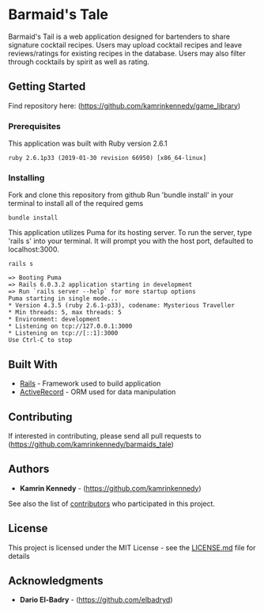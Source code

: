 # Barmaid's Tale

Barmaid's Tail is a web application designed for bartenders to share signature cocktail recipes. Users may upload cocktail recipes and leave reviews/ratings for existing recipes in the database. Users may also filter through cocktails by spirit as well as rating.

## Getting Started

Find repository here: (https://github.com/kamrinkennedy/game_library)

### Prerequisites

This application was built with Ruby version 2.6.1

```
ruby 2.6.1p33 (2019-01-30 revision 66950) [x86_64-linux]
```

### Installing

Fork and clone this repository from github
Run 'bundle install' in your terminal to install all of the required gems

```
bundle install
```

This application utilizes Puma for its hosting server. To run the server, type 'rails s' into your terminal. It will prompt you with the host port, defaulted to localhost:3000.

```
rails s

=> Booting Puma
=> Rails 6.0.3.2 application starting in development 
=> Run `rails server --help` for more startup options
Puma starting in single mode...
* Version 4.3.5 (ruby 2.6.1-p33), codename: Mysterious Traveller
* Min threads: 5, max threads: 5
* Environment: development
* Listening on tcp://127.0.0.1:3000
* Listening on tcp://[::1]:3000
Use Ctrl-C to stop
```


## Built With

* [Rails](https://github.com/rails/rails) - Framework used to build application
* [ActiveRecord](https://github.com/rails/rails) - ORM used for data manipulation

## Contributing

If interested in contributing, please send all pull requests to (https://github.com/kamrinkennedy/barmaids_tale)


## Authors

* **Kamrin Kennedy** - (https://github.com/kamrinkennedy)

See also the list of [contributors](https://github.com/your/project/contributors) who participated in this project.

## License

This project is licensed under the MIT License - see the [LICENSE.md](LICENSE.md) file for details

## Acknowledgments

* **Dario El-Badry** - (https://github.com/elbadryd)
